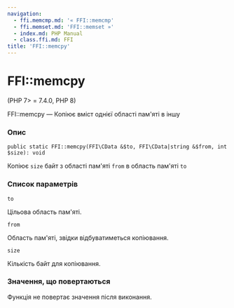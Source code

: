 ```yaml
---
navigation:
  - ffi.memcmp.md: '« FFI::memcmp'
  - ffi.memset.md: 'FFI::memset »'
  - index.md: PHP Manual
  - class.ffi.md: FFI
title: 'FFI::memcpy'
---
```

# FFI::memcpy

(PHP 7> = 7.4.0, PHP 8)

FFI::memcpy — Копіює вміст однієї області пам'яті в іншу

### Опис

```methodsynopsis
public static FFI::memcpy(FFI\CData &$to, FFI\CData|string &$from, int $size): void
```

Копіює `size` байт з області пам'яті `from` в область пам'яті `to`

### Список параметрів

`to`

Цільова область пам'яті.

`from`

Область пам'яті, звідки відбуватиметься копіювання.

`size`

Кількість байт для копіювання.

### Значення, що повертаються

Функція не повертає значення після виконання.
